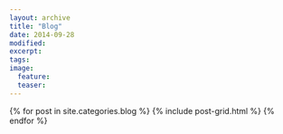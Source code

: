 ```yaml
---
layout: archive
title: "Blog"
date: 2014-09-28
modified:
excerpt:
tags:
image:
  feature:
  teaser:
---
```


<div class="tiles">
{% for post in site.categories.blog %}
  {% include post-grid.html %}
{% endfor %}
</div><!-- /.tiles -->
